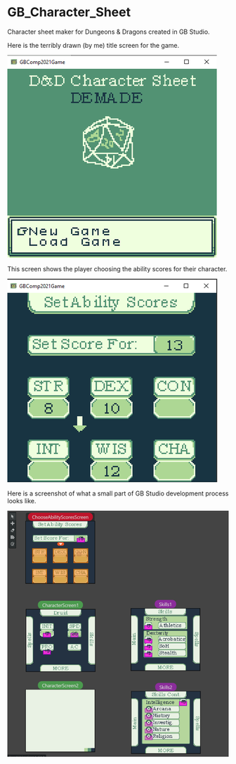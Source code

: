 # GB_Character_Sheet
Character sheet maker for Dungeons &amp; Dragons created in GB Studio.


Here is the terribly drawn (by me) title screen for the game. 

![Title Screen](images/titleScreen1.PNG)

This screen shows the player choosing the ability scores for their character.

![Ability Score Screen](images/abilityScoreRunning1.PNG)

Here is a screenshot of what a small part of GB Studio development process looks like.

![Development Example Screen](images/development1.PNG)
